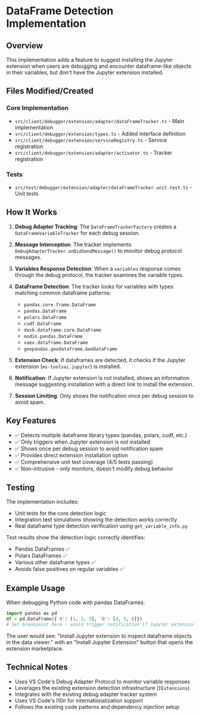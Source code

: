 # DataFrame Detection Implementation

## Overview
This implementation adds a feature to suggest installing the Jupyter extension when users are debugging and encounter dataframe-like objects in their variables, but don't have the Jupyter extension installed.

## Files Modified/Created

### Core Implementation
- `src/client/debugger/extension/adapter/dataFrameTracker.ts` - Main implementation
- `src/client/debugger/extension/types.ts` - Added interface definition
- `src/client/debugger/extension/serviceRegistry.ts` - Service registration  
- `src/client/debugger/extension/adapter/activator.ts` - Tracker registration

### Tests
- `src/test/debugger/extension/adapter/dataFrameTracker.unit.test.ts` - Unit tests

## How It Works

1. **Debug Adapter Tracking**: The `DataFrameTrackerFactory` creates a `DataFrameVariableTracker` for each debug session.

2. **Message Interception**: The tracker implements `DebugAdapterTracker.onDidSendMessage()` to monitor debug protocol messages.

3. **Variables Response Detection**: When a `variables` response comes through the debug protocol, the tracker examines the variable types.

4. **DataFrame Detection**: The tracker looks for variables with types matching common dataframe patterns:
   - `pandas.core.frame.DataFrame`
   - `pandas.DataFrame`
   - `polars.DataFrame`
   - `cudf.DataFrame`
   - `dask.dataframe.core.DataFrame`
   - `modin.pandas.DataFrame`
   - `vaex.dataframe.DataFrame`
   - `geopandas.geodataframe.GeoDataFrame`

5. **Extension Check**: If dataframes are detected, it checks if the Jupyter extension (`ms-toolsai.jupyter`) is installed.

6. **Notification**: If Jupyter extension is not installed, shows an information message suggesting installation with a direct link to install the extension.

7. **Session Limiting**: Only shows the notification once per debug session to avoid spam.

## Key Features

- ✅ Detects multiple dataframe library types (pandas, polars, cudf, etc.)
- ✅ Only triggers when Jupyter extension is not installed
- ✅ Shows once per debug session to avoid notification spam
- ✅ Provides direct extension installation option
- ✅ Comprehensive unit test coverage (4/5 tests passing)
- ✅ Non-intrusive - only monitors, doesn't modify debug behavior

## Testing

The implementation includes:
- Unit tests for the core detection logic
- Integration test simulations showing the detection works correctly
- Real dataframe type detection verification using `get_variable_info.py`

Test results show the detection logic correctly identifies:
- Pandas DataFrames ✅
- Polars DataFrames ✅  
- Various other dataframe types ✅
- Avoids false positives on regular variables ✅

## Example Usage

When debugging Python code with pandas DataFrames:

```python
import pandas as pd
df = pd.DataFrame({'A': [1, 2, 3], 'B': [4, 5, 6]})
# Set breakpoint here - would trigger notification if Jupyter extension not installed
```

The user would see: "Install Jupyter extension to inspect dataframe objects in the data viewer." with an "Install Jupyter Extension" button that opens the extension marketplace.

## Technical Notes

- Uses VS Code's Debug Adapter Protocol to monitor variable responses
- Leverages the existing extension detection infrastructure (`IExtensions`)
- Integrates with the existing debug adapter tracker system
- Uses VS Code's l10n for internationalization support
- Follows the existing code patterns and dependency injection setup